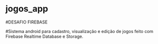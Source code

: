 # jogos_app

#DESAFIO FIREBASE

#Sistema android para cadastro, visualização e edição de jogos feito com Firebase Realtime Database e Storage.
